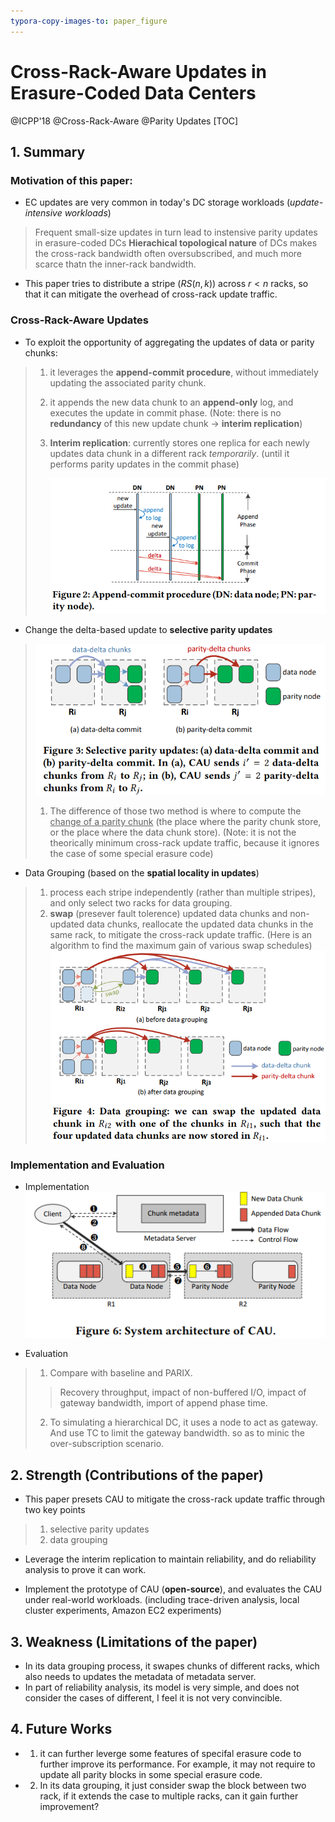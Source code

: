 ```yaml
---
typora-copy-images-to: paper_figure
---
```

# Cross-Rack-Aware Updates in Erasure-Coded Data Centers
@ICPP'18 @Cross-Rack-Aware @Parity Updates
[TOC]

## 1. Summary
### Motivation of this paper: 
- EC updates are very common in today's DC storage workloads (*update-intensive workloads*)
> Frequent small-size updates in turn lead to instensive parity updates in erasure-coded DCs
> **Hierachical topological nature** of DCs makes the cross-rack bandwidth often oversubscribed, and much more scarce thatn the inner-rack bandwidth.

- This paper tries to distribute a stripe ($RS(n, k)$) across $r<n$ racks, so that it can mitigate the overhead of cross-rack update traffic. 


### Cross-Rack-Aware Updates
- To exploit the opportunity of aggregating the updates of data or parity chunks:
> 1. it leverages the **append-commit procedure**, without immediately updating the associated parity chunk.
> 2. it appends the new data chunk to an **append-only** log, and executes the update in commit phase. (Note: there is no **redundancy** of this new update chunk $\rightarrow$ **interim replication**)
> 3. **Interim replication**: currently stores one replica for each newly updates data chunk in a different rack *temporarily*. (until it performs parity updates in the commit phase)
>
>    ![1546917876953](paper_figure/1546917876953.png)

- Change the delta-based update to **selective parity updates** 
> ![1546918149839](paper_figure/1546918149839.png)
>
> 1. The difference of those two method is where to compute the <u>change of a parity chunk</u> (the place where the parity chunk store, or the place where the data chunk store). (Note: it is not the theorically minimum cross-rack update traffic, because it ignores the case of some special erasure code)

- Data Grouping (based on the **spatial locality in updates**)
> 1. process each stripe independently (rather than multiple stripes), and only select two racks for data grouping.
> 2. **swap** (presever fault tolerence) updated data chunks and non-updated data chunks, reallocate the updated data chunks in the same rack, to mitigate the cross-rack update traffic. (Here is an algorithm to find the maximum gain of various swap schedules)
> ![1546932031713](paper_figure/1546932031713.png)

### Implementation and Evaluation
- Implementation
![1546937279046](paper_figure/1546937279046.png)

- Evaluation
> 1. Compare with baseline and PARIX. 
>> Recovery throughput, impact of non-buffered I/O, impact of gateway bandwidth, import of append phase time. 
> 2. To simulating a hierarchical DC, it uses a node to act as gateway. And use TC to limit the gateway bandwidth. so as to minic the over-subscription scenario.

## 2. Strength (Contributions of the paper)
- This paper presets CAU to mitigate the cross-rack update traffic through two key points
> 1. selective parity updates
> 2. data grouping


- Leverage the interim replication to maintain reliability, and do reliability analysis to prove it can work.

- Implement the prototype of CAU (**open-source**), and evaluates the CAU under real-world workloads. (including trace-driven analysis, local cluster experiments, Amazon EC2 experiments)
## 3. Weakness (Limitations of the paper)
- In its data grouping process, it swapes chunks of different racks, which also needs to updates the metadata of metadata server. 
- In part of reliability analysis, its model is very simple, and does not consider the cases of different, I feel it is not very convincible.

## 4. Future Works
- 1. it can further leverge some features of specifal erasure code to further improve its performance. For example, it may not require to update all parity blocks in some special erasure code.
- 2. In its data grouping, it just consider swap the block between two rack, if it extends the case to multiple racks, can it gain further improvement?
